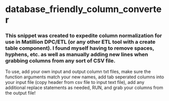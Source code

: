 # database_friendly_column_converter


### This snippet was created to expedite column normalization for use in Matillion DPC/ETL (or any other ETL tool with a create table component). I found myself having to remove spaces, hyphens, etc. as well as manually adding new lines when grabbing columns from any sort of CSV file. 

To use, add your own input and output column txt files, make sure the function arguments match your new names, add tab seperated columns into your input file (copy header from csv file to input text file), add any additional replace statements as needed, RUN, and grab your columns from the output file!

